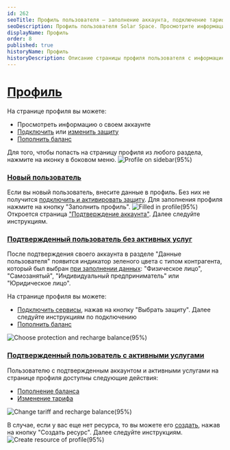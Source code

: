 ```yaml
---
id: 262
seoTitle: Профиль пользователя — заполнение аккаунта, подключение тарифа и пополнение баланса
seoDescription: Профиль пользователя Solar Space. Просмотрите информацию об аккаунте, подключите защиту, измените тариф или пополните баланс
displayName: Профиль
order: 8
published: true
historyName: Профиль
historyDescription: Описание страницы профиля пользователя с информацией об аккаунте
---
```


# [Профиль](profile)

На странице профиля вы можете:
- Просмотреть информацию о своем аккаунте
- [Подключить]([208]) или [изменить защиту]([258])
- [Пополнить баланс]([263])

Для того, чтобы попасть на страницу профиля из любого раздела, нажмите на иконку в боковом меню.
![Profile on sidebar(95%)](https://img.solarspace.pro/docs/profile-on-sidebar.jpg "Иконка профиля в боковом меню")  

### [Новый пользователь](new-user)

Если вы новый пользователь, внесите данные в профиль. Без них не получится [подключить и активировать защиту]([208]).
Для заполнения профиля нажмите на кнопку "Заполнить профиль".
![Filled in profile(95%)](https://img.solarspace.pro/docs/filled-in-profile.jpg "Заполнение профиля")
Откроется страница ["Подтверждение аккаунта"]([243]). Далее следуйте инструкциям.

### [Подтвержденный пользователь без активных услуг](verified-user-without-active-services)

После подтверждения своего аккаунта в разделе "Данные пользователя" появится индикатор зеленого цвета с типом контрагента, который был выбран [при заполнении данных]([243]): "Физическое лицо", "Самозанятый", "Индивидуальный предприниматель" или "Юридическое лицо".

На странице профиля вы можете:
- [Подключить сервисы]([208]), нажав на кнопку "Выбрать защиту". Далее следуйте инструкциям по подключению
- [Пополнить баланс]([263])

![Choose protection and recharge balance(95%)](https://img.solarspace.pro/docs/choose-protection-and-recharge-balance.jpg "Выбор защиты и пополнение баланса") 

### [Подтвержденный пользователь с активными услугами](verified-user-with-active-services)

Пользователю с подтвержденным аккаунтом и активными услугами на странице профиля доступны следующие действия:
- [Пополнение баланса]([263])
- [Изменение тарифа]([258])

![Change tariff and recharge balance(95%)](https://img.solarspace.pro/docs/change-tariff-and-recharge-balance.jpg "Изменение тарифа и пополнение баланса")

В случае, если у вас еще нет ресурса, то вы можете его [создать]([205]), нажав на кнопку "Создать ресурс". Далее следуйте инструкциям. 
![Create resource of profile(95%)](https://img.solarspace.pro/docs/create-resource-of-profile.jpg "Создание ресурса на странице профиля")
